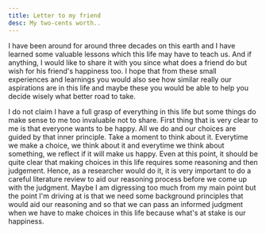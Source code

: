 ```yaml
---
title: Letter to my friend
desc: My two-cents worth..
---
```


I have been around for around three decades on this earth and I have learned some valuable lessons which this life may have to teach us. And if anything, I would like to share it with you since what does a friend do but wish for his friend's happiness too. I hope that from these small experiences and learnings you would also see how similar really our aspirations are in this life and maybe these you would be able to help you decide wisely what better road to take. 

I do not claim I have a full grasp of everything in this life but some things do make sense to me too invaluable not to share. First thing that is very clear to me is that everyone wants to be happy. All we do and our choices are guided by that inner principle. Take a moment to think about it. Everytime we make a choice, we think about it and everytime we think about something, we reflect if it will make us happy. Even at this point, it should be quite clear that making choices in this life requires some reasoning and then judgement. Hence, as a researcher would do it, it is very important to do a careful literature review to aid our reasoning process before we come up with the judgment. Maybe I am digressing too much from my main point but the point I'm driving at is that we need some background principles that would aid our reasoning and so that we can pass an informed judgment when we have to make choices in this life because what's at stake is our happiness.

